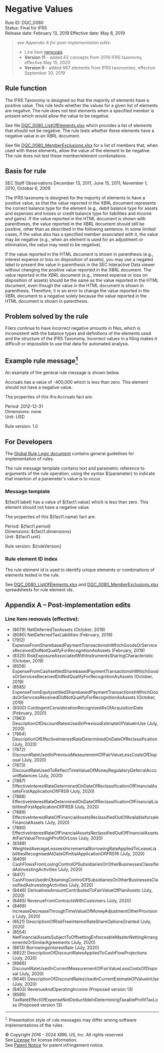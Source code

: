 # Negative Values
Rule ID: DQC_0080  
Status: Final for IFRS  
Release date: February 13, 2019
Effective date: May 8, 2019   
 
> *see Appendix A for post-implementation edits*: 
> *  Line Item [removals](#lineitem)<!--- and [additions](#lineitemadds)--> 
> *  **Version 11** - added 62 concepts from 2019 IFRS taxonomy, effective May 15, 2020
> *  **Version 9** - added 667 elements from IFRS taxonomies, effective September 30, 2019 

## Rule function 
The IFRS Taxonomy is designed so that the majority of elements have a positive value. This rule tests whether the values for a given list of elements are negative. The rule does not test elements when a specified member is present which would allow the value to be negative.  

See file [DQC_0080_ListOfElements.xlsx](DQC_0080_ListOfElements.xlsx?raw=true) which provides a list of elements that should not be negative. The rule tests whether these elements have a negative value in an XBRL document.  

See file [DQC_0080_MemberExclusions.xlsx](DQC_0080_MemberExclusions.xlsx?raw=true) for a list of members that, when used with these elements, allow the value of the element to be negative. The rule does not test these member/element combinations.  

## Basis for rule  
SEC Staff Observations December 13, 2011, June 15, 2011, November 1, 2010, October 6, 2009  

The IFRS taxonomy is designed for the majority of elements to have a positive value, so that the value reported in the XBRL document represents the correct balance type for the element (e.g., debit balance type for assets and expenses and losses or credit balance type for liabilities and income and gains). If the value reported in the HTML document is shown with parentheses, the value reported in the XBRL document should still be positive, other than as described in the following sentence. In some limited cases, if the value also has a specified member associated with it, the value may be negative (e.g., when an element is used for an adjustment or elimination, the value may need to be negative).  

If the value reported in the HTML document is shown in parenthesis (e.g., interest expense or loss on disposition of assets), you may use a negated label to present the value in parenthesis in the SEC Interactive Data viewer without changing the positive value reported in the XBRL document. The value reported in the XBRL document (e.g., interest expense or loss on disposition of assets) should be the same as the value reported in the HTML document, even though the value in the HTML document is shown in parenthesis. Therefore, it is an error to change the value reported in the XBRL document to a negative solely because the value reported in the HTML document is shown in parenthesis.  

## Problem solved by the rule
Filers continue to have incorrect negative amounts in files, which is inconsistent with the balance types and definitions of the elements used and the structure of the IFRS Taxonomy. Incorrect values in a filing makes it difficult or impossible to use that data for automated analysis.  

## Example rule message<a href="#1"><sup>1</sup></a>
An example of the general rule message is shown below. 

Accruals has a value of -400,000 which is less than zero. This element should not have a negative value.  

The properties of this ifrs:Accruals fact are:

Period: 2012-12-31   
Dimensions: none   
Unit: USD
  
Rule version: 1.0

## For Developers
The [Global Rule Logic document](https://github.com/DataQualityCommittee/dqc_us_rules/blob/master/docs/GlobalRuleLogic.md) contains general guidelines for implementation of rules.  

The rule message template contains text and parametric reference to arguments of the rule operation, using the syntax ${parameter} to indicate that insertion of a parameter's value is to occur.  

### Message template
${fact1.label} has a value of ${fact1.value} which is less than zero. This element should not have a negative value. 

The properties of this ${fact1.name} fact are:

Period: ${fact1.period}   
Dimensions: ${fact1.dimensions}   
Unit: ${fact1.unit}
  
Rule version: ${ruleVersion}

### Rule element ID index
The rule element id is used to identify unique elements or combinations of elements tested in the rule.  

See [DQC_0080_ListOfElements.xlsx](DQC_0080_ListOfElements.xlsx?raw=true) and [DQC_0080_MemberExclusions.xlsx](DQC_0080_MemberExclusions.xlsx?raw=true) spreadsheets for rule element ids.

## Appendix A – Post-implementation edits

### <a name="lineitem"></a>Line Item removals (effective):

*   (8079) NetDeferredTaxAssets (October, 2019)
*   (8080) NetDeferredTaxLiabilities (February, 2019)
*   (7912) ExpenseFromSharebasedPaymentTransactionsInWhichGoodsOrServicesReceivedDidNotQualifyForRecognitionAsAssets (February, 2019)
*   (8325) RiskExposureAssociatedWithInstrumentsSharingCharacteristic (October, 2019)
*   (8556) ExpenseFromCashsettledSharebasedPaymentTransactionsInWhichGoodsOrServicesReceivedDidNotQualifyForRecognitionAsAssets (October, 2019)
*   (8585) ExpenseFromEquitysettledSharebasedPaymentTransactionsInWhichGoodsOrServicesReceivedDidNotQualifyForRecognitionAsAssets (October, 2019) 
*   (9300) ContingentConsiderationRecognisedAsOfAcquisitionDate (February, 2020)  
*   (7863) DescriptionOfDiscountRatesUsedInPreviousEstimateOfValueInUse (July, 2020)
*   (7864) DescriptionOfEffectiveInterestRateDeterminedOnDateOfReclassification (July, 2020)
*   (7872) DiscountRateUsedInPreviousMeasurementOfFairValueLessCostsOfDisposal (July, 2020)
*   (7873) DiscountRateUsedToReflectTimeValueOfMoneyRegulatoryDeferralAccountBalances (July, 2020)
*   (7887) EffectiveInterestRateDeterminedOnDateOfReclassificationOfFinancialAssetsFirstApplicationOfIFRS9 (July, 2020)
*   (7888) EffectiveInterestRateDeterminedOnDateOfReclassificationOfFinancialLiabilitiesFirstApplicationOfIFRS9 (July, 2020)
*   (7889) EffectiveInterestRateOfFinancialAssetsReclassifiedOutOfAvailableforsaleFinancialAssets (July, 2020)
*   (7890) EffectiveInterestRateOfFinancialAssetsReclassifiedOutOfFinancialAssetsAtFairValueThroughProfitOrLoss (July, 2020)
*   (8389) WeightedAverageLesseesIncrementalBorrowingRateAppliedToLeaseLiabilitiesRecognisedAtDateOfInitialApplicationOfIFRS16 (July, 2020)
*   (8409) CashFlowsFromLosingControlOfSubsidiariesOrOtherBusinessesClassifiedAsInvestingActivities (July, 2020)
*   (8417) CashFlowsUsedInObtainingControlOfSubsidiariesOrOtherBusinessesClassifiedAsInvestingActivities (July, 2020)
*   (8446) DerivativesAmountContributedToFairValueOfPlanAssets (July, 2020)
*   (8465) RevenueFromContractsWithCustomers (July, 2020)
*   (8469) IncreaseDecreaseThroughTimeValueOfMoneyAdjustmentOtherProvisions (July, 2020)
*   (8521) DescriptionOfRiskFreeInterestRateShareOptionsGranted (July, 2020)
*   (8554) NetFinancialAssetsSubjectToOffsettingEnforceableMasterNettingArrangementsOrSimilarAgreements (July, 2020)
*   (8613) BorrowingsInterestRate (July, 2020)
*   (8822) DescriptionOfDiscountRatesAppliedToCashFlowProjections (July, 2020)
*   (8966) DiscountRateUsedInCurrentMeasurementOfFairValueLessCostsOfDisposal (July, 2020)
*   (9046) DescriptionOfDiscountRatesUsedInCurrentEstimateOfValueInUse (July, 2020)
*   (8403) RevenueAndOperatingIncome (Proposed version 13)
*   (8595) TaxRateEffectOfExpenseNotDeductibleInDeterminingTaxableProfitTaxLoss (Proposed version 13)

------
<a name="1"></a><sup>1</sup>: Presentation style of rule messages may differ among software implementations of the rules.  

© Copyright 2016 - 2024 XBRL US, Inc. All rights reserved.   
See [License](https://xbrl.us/dqc-license) for license information.  
See [Patent Notice](https://xbrl.us/dqc-patent) for patent infringement notice.  
